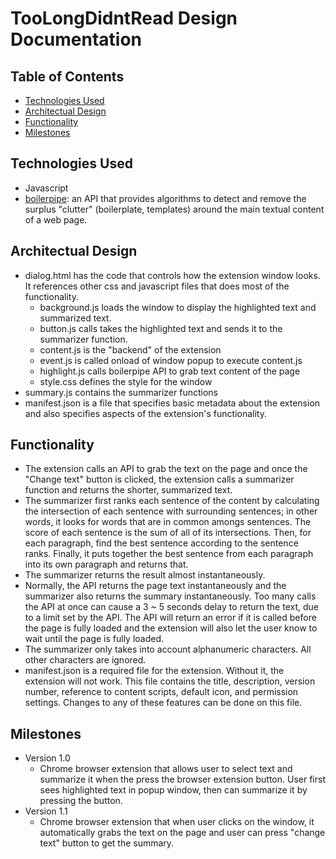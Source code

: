 # TooLongDidntRead Design Documentation

## Table of Contents
- [Technologies Used](#technologies-used)
- [Architectual Design](#architectual-design)
- [Functionality](#functionality)
- [Milestones](#milestones)

## Technologies Used
- Javascript
- [boilerpipe](http://boilerpipe-web.appspot.com/): an API that provides algorithms to detect and remove the surplus "clutter" (boilerplate, templates) around the main textual content of a web page.

## Architectual Design
- dialog.html has the code that controls how the extension window looks. It references other css and javascript files that does most of the functionality.
    - background.js loads the window to display the highlighted text and summarized text.
    - button.js calls takes the highlighted text and sends it to the summarizer function.
    - content.js is the "backend" of the extension
    - event.js is called onload of window popup to execute content.js
    - highlight.js calls boilerpipe API to grab text content of the page
    - style.css defines the style for the window
- summary.js contains the summarizer functions
- manifest.json is a file that specifies basic metadata about the extension and also specifies aspects of the extension's functionality.

## Functionality
- The extension calls an API to grab the text on the page and once the "Change text" button is clicked, the extension calls a summarizer function and returns the shorter, summarized text.
- The summarizer first ranks each sentence of the content by calculating the intersection of each sentence with surrounding sentences; in other words, it looks for words that are in common amongs sentences. The score of each sentence is the sum of all of its intersections. Then, for each paragraph, find the best sentence according to the sentence ranks. Finally, it puts together the best sentence from each paragraph into its own paragraph and returns that.
- The summarizer returns the result almost instantaneously.
- Normally, the API returns the page text instantaneously and the summarizer also returns the summary instantaneously. Too many calls the API at once can cause a 3 ~ 5 seconds delay to return the text, due to a limit set by the API. The API will return an error if it is called before the page is fully loaded and the extension will also let the user know to wait until the page is fully loaded.
- The summarizer only takes into account alphanumeric characters. All other characters are ignored.
- manifest.json is a required file for the extension. Without it, the extension will not work. This file contains the title, description, version number, reference to content scripts, default icon, and permission settings. Changes to any of these features can be done on this file.

## Milestones
- Version 1.0
    - Chrome browser extension that allows user to select text and summarize it when the press the browser extension button. User first sees highlighted text in popup window, then can summarize it by pressing the button.
- Version 1.1
    - Chrome browser extension that when user clicks on the window, it automatically grabs the text on the page and user can press "change text" button to get the summary.
